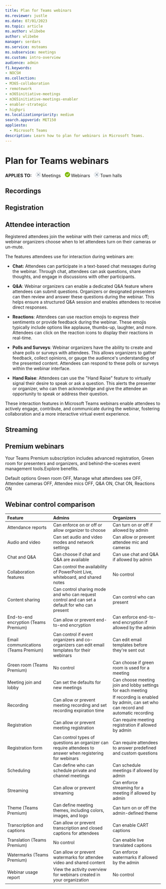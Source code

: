 ```yaml
---
title: Plan for Teams webinars
ms.reviewer: justle
ms.date: 07/01/2023
ms.topic: article
ms.author: wlibebe
author: wlibebe
manager: serdars
ms.service: msteams
ms.subservice: meetings
ms.custom: intro-overview
audience: admin
f1.keywords:
- NOCSH
ms.collection: 
- M365-collaboration
- remotework
- m365initiative-meetings
- m365initiative-meetings-enabler
- enabler-strategic
- highpri
ms.localizationpriority: medium
search.appverid: MET150
appliesto: 
  - Microsoft Teams
description: Learn how to plan for webinars in Microsoft Teams.
---
```


# Plan for Teams webinars

**APPLIES TO:** ![no](media/no.png)Meetings ![yes](media/yes.png)Webinars ![no](media/no.png)Town halls




## Recordings

## Registration

## Attendee interaction

Registered attendees join the webinar with their cameras and mics off; webinar organizers choose when to let attendees turn on their cameras or un-mute.

The features attendees use for interaction during webinars are:

- **Chat:** Attendees can participate in a text-based chat messages during the webinar. Through chat, attendees can ask questions, share thoughts, and engage in discussions with other participants.

- **Q&A**: Webinar organizers can enable a dedicated Q&A feature where attendees can submit questions. Organizers or designated presenters can then review and answer these questions during the webinar. This helps ensure a structured Q&A session and enables attendees to receive direct responses.

- **Reactions**: Attendees can use reaction emojis to express their sentiments or provide feedback during the webinar. These emojis typically include options like applause, thumbs-up, laughter, and more. Attendees can click on the reaction icons to display their reactions in real-time.

- **Polls and Surveys**: Webinar organizers have the ability to create and share polls or surveys with attendees. This allows organizers to gather feedback, collect opinions, or gauge the audience's understanding of the presented content. Attendees can respond to these polls or surveys within the webinar interface.

- **Hand Raise**: Attendees can use the "Hand Raise" feature to virtually signal their desire to speak or ask a question. This alerts the presenter or organizer, who can then acknowledge and give the attendee an opportunity to speak or address their question.

These interaction features in Microsoft Teams webinars enable attendees to actively engage, contribute, and communicate during the webinar, fostering collaboration and a more interactive virtual event experience.

## Streaming

## Premium webinars

Your Teams Premium subscription includes advanced registration, Green room for presenters and organizers, and behind-the-scenes event management tools.Explore benefits.

Default options
Green room OFF, Manage what attendees see OFF, Attendee cameras OFF, Attendee mics OFF, Q&A ON, Chat ON, Reactions ON

## Webinar control comparison

|Feature|Admins|Organizers|
|:------|:-----|:---------|
|Attendance reports|Can enforce on or off or allow organizer to choose|Can turn on or off if allowed by admin|
|Audio and video|Can set audio and video modes and network settings|Can allow or prevent attendee mic and cameras|
|Chat and Q&A|Can choose if chat and Q&A are available|Can use chat and Q&A if allowed by admin|
|Collaboration features|Can control the availability of PowerPoint Live, whiteboard, and shared notes|No control|
|Content sharing|Can control sharing mode and who can request control and can set a default for who can present|Can control who can present|
|End-to-end encryption (Teams Premium)|Can allow or prevent end-to-end encryption|Can enforce end-to-end encryption if allowed by the admin|
|Email communications (Teams Premium)|Can control if event organizers and co-organizers can edit email templates for their webinars|Can edit email templates  before they're sent out|
|Green room (Teams Premium)|No control|Can choose if green room is used for a meeting|
|Meeting join and lobby|Can set the defaults for new meetings|Can choose meeting join and lobby settings for each meeting|
|Recording|Can allow or prevent meeting recording and set recording expiration time|If recording is enabled by admin, can set who can record and automatic recording|
|Registration|Can allow or prevent meeting registration|Can require meeting registration if allowed by admin|
|Registration form |Can control types of questions an organizer can require attendees to answer when registering for webinars|Can require attendees to answer predefined and custom questions|
|Scheduling|Can define who can schedule private and channel meetings|Can schedule meetings if allowed by admin|
|Streaming|Can allow or prevent streaming|Can enforce streaming for a meeting if allowed by admin|
|Theme (Teams Premium)|Can define meeting themes, including colors, images, and logo|Can turn on or off the admin-defined theme|
|Transcription and captions|Can allow or prevent transcription and closed captions for attendees|Can enable CART captions|
|Translation (Teams Premium)|No control|Can enable live translated captions|
|Watermarks (Teams Premium)|Can allow or prevent watermarks for attendee video and shared content|Can enforce watermarks if allowed by the admin|
|Webinar usage report|View the activity overview for webinars created in your organization|No control|
